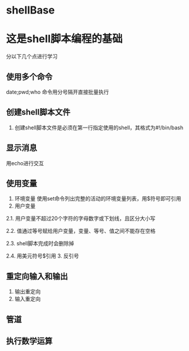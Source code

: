 # shellBase
# 这是shell脚本编程的基础

分以下几个点进行学习
## 使用多个命令
date;pwd;who 命令用分号隔开直接批量执行
## 创建shell脚本文件
1. 创建shell脚本文件是必须在第一行指定使用的shell，其格式为#!/bin/bash
## 显示消息
用echo进行交互
## 使用变量
1. 环境变量
使用set命令列出完整的活动的环境变量列表，用$符号即可引用
2. 用户变量

  2.1. 用户变量不超过20个字符的字母数字或下划线，且区分大小写
    
  2.2. 值通过等号赋给用户变量，变量、等号、值之间不能存在空格
  
  2.3. shell脚本完成时会删除掉
  
  2.4. 用美元符号$引用
3. 反引号
## 重定向输入和输出
1. 输出重定向
2. 输入重定向
## 管道
## 执行数学运算
